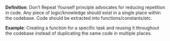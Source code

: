 **Definition**: Don't Repeat Yourself principle advocates for reducing repetition in code. Any piece of logic/knowledge should exist in a single place within the codebase. Code should be extracted into functions/constants/etc.

**Example**: Creating a function for a specific task and reusing it throughout the codebase instead of duplicating the same code in multiple places.